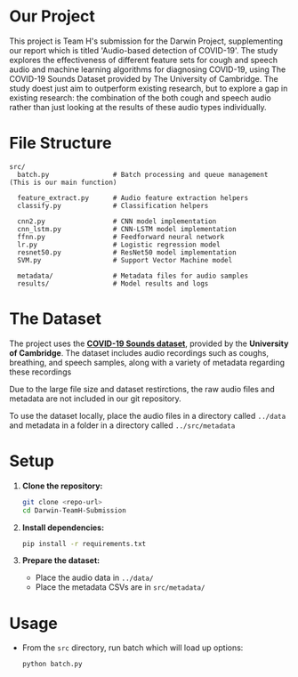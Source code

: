 # Our Project

This project is Team H's submission for the Darwin Project, supplementing our report which is titled 'Audio-based detection of COVID-19'. The study explores the effectiveness of different feature sets for cough and speech audio and machine learning algorithms for diagnosing COVID-19, using The COVID-19 Sounds Dataset provided by The University of Cambridge. The study doest just aim to outperform existing research, but to explore a gap in existing research: the combination of the both cough and speech audio rather than just looking at the results of these audio types individually.

# File Structure

```
src/
  batch.py                # Batch processing and queue management (This is our main function)

  feature_extract.py      # Audio feature extraction helpers
  classify.py             # Classification helpers

  cnn2.py                 # CNN model implementation
  cnn_lstm.py             # CNN-LSTM model implementation
  ffnn.py                 # Feedforward neural network
  lr.py                   # Logistic regression model
  resnet50.py             # ResNet50 model implementation
  SVM.py                  # Support Vector Machine model

  metadata/               # Metadata files for audio samples
  results/                # Model results and logs
```

# The Dataset

The project uses the **[COVID-19 Sounds dataset](https://www.covid-19-sounds.org/en/)**, provided by the **University of Cambridge**. The dataset includes audio recordings such as coughs, breathing, and speech samples, along with a variety of metadata regarding these recordings

Due to the large file size and dataset restirctions, the raw audio files and metadata are not included in our git repository. 

To use the dataset locally, place the audio files in a directory called `../data` and metadata in a folder in a directory called `../src/metadata`


# Setup

1. **Clone the repository:**
   ```sh
   git clone <repo-url>
   cd Darwin-TeamH-Submission
   ```

2. **Install dependencies:**
   ```sh
   pip install -r requirements.txt
   ```

3. **Prepare the dataset:**
   - Place the audio data in `../data/` 
   - Place the metadata CSVs are in `src/metadata/`

# Usage

- From the `src` directory, run batch which will load up options:
  ```sh
  python batch.py
  ```

